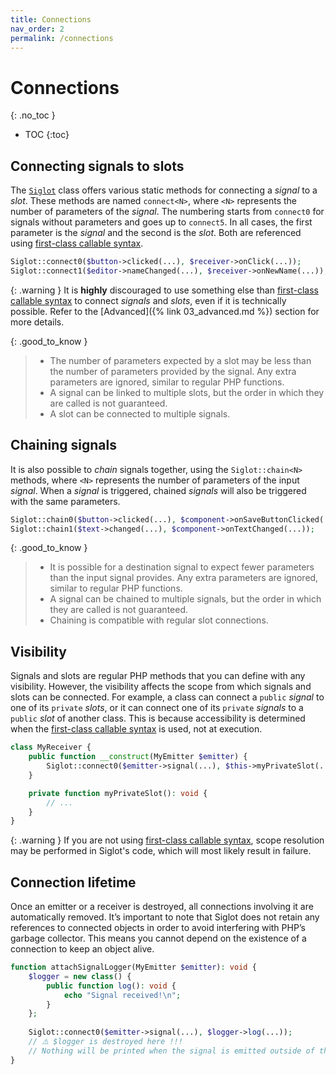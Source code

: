 ```yaml
---
title: Connections
nav_order: 2
permalink: /connections
---
```


# Connections
{: .no_toc }

* TOC
{:toc}

## Connecting signals to slots

The [`Siglot`](https://github.com/b-viguier/Siglot/blob/main/src/Siglot.php)
class offers various static methods for connecting a _signal_ to a _slot_.
These methods are named `connect<N>`, where `<N>` represents the number of parameters of the _signal_.
The numbering starts from `connect0` for signals without parameters and goes up to `connect5`.
In all cases, the first parameter is the _signal_ and the second is the _slot_.
Both are referenced using [first-class callable syntax](https://www.php.net/manual/en/functions.first_class_callable_syntax.php).

```php
Siglot::connect0($button->clicked(...), $receiver->onClick(...));
Siglot::connect1($editor->nameChanged(...), $receiver->onNewName(...));
```

{: .warning }
It is **highly** discouraged to use something else than
[first-class callable syntax](https://www.php.net/manual/en/functions.first_class_callable_syntax.php)
to connect _signals_ and _slots_, even if it is technically possible.
Refer to the [Advanced]({% link 03_advanced.md %}) section for more details. 


{: .good_to_know }
> * The number of parameters expected by a slot may be less than the number of parameters provided by the signal.
>   Any extra parameters are ignored, similar to regular PHP functions.
> * A signal can be linked to multiple slots, but the order in which they are called is not guaranteed.
> * A slot can be connected to multiple signals.

## Chaining signals
It is also possible to _chain_ signals together, using the `Siglot::chain<N>` methods,
where `<N>` represents the number of parameters of the input _signal_.
When a _signal_ is triggered, chained _signals_ will also be triggered with the same parameters.

```php
Siglot::chain0($button->clicked(...), $component->onSaveButtonClicked(...));
Siglot::chain1($text->changed(...), $component->onTextChanged(...));
```

{: .good_to_know }
> * It is possible for a destination signal to expect fewer parameters than the input signal provides.
    Any extra parameters are ignored, similar to regular PHP functions.
> * A signal can be chained to multiple signals, but the order in which they are called is not guaranteed.
> * Chaining is compatible with regular slot connections.


## Visibility
Signals and slots are regular PHP methods that you can define with any visibility.
However, the visibility affects the scope from which signals and slots can be connected.
For example, a class can connect a `public` _signal_ to one of its `private` _slots_,
or it can connect one of its `private` _signals_ to a `public` _slot_ of another class.
This is because accessibility is determined when the
[first-class callable syntax](https://www.php.net/manual/en/functions.first_class_callable_syntax.php)
is used, not at execution.

```php
class MyReceiver {
    public function __construct(MyEmitter $emitter) {
        Siglot::connect0($emitter->signal(...), $this->myPrivateSlot(...));
    }

    private function myPrivateSlot(): void {
        // ...
    }
}
```
 
{: .warning }
If you are not using [first-class callable syntax](https://www.php.net/manual/en/functions.first_class_callable_syntax.php),
scope resolution may be performed in Siglot's code, which will most likely result in failure.



## Connection lifetime
Once an emitter or a receiver is destroyed, all connections involving it are automatically removed.
It’s important to note that Siglot does not retain any references to connected objects in order to avoid interfering with PHP’s garbage collector.
This means you cannot depend on the existence of a connection to keep an object alive.

```php
function attachSignalLogger(MyEmitter $emitter): void {
    $logger = new class() {
        public function log(): void {
            echo "Signal received!\n";
        }
    };
    
    Siglot::connect0($emitter->signal(...), $logger->log(...));
    // ⚠️ $logger is destroyed here !!!
    // Nothing will be printed when the signal is emitted outside of this function.
}
```
